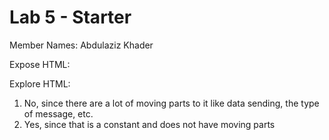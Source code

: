 # Lab 5 - Starter
Member Names: Abdulaziz Khader 

Expose HTML: 

Explore HTML: 

1. No, since there are a lot of moving parts to it like data sending, the type of message, etc.
2. Yes, since that is a constant and does not have moving parts
